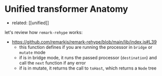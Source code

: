 # Unified transformer Anatomy

- related: [[unified]]

let's review how `remark-rehype` works:

- https://github.com/remarkjs/remark-rehype/blob/main/lib/index.js#L39
  - this function defines if you are running the processor in `bridge` or `mutate` mode
  - if is in bridge mode, it runs the passed processor (`destination`) and call the `next` function if any error
  - if is in mutate, it returns the call to `toHast`, which returns a `Node` tree
